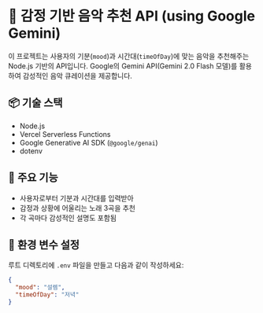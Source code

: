 # 🎵 감정 기반 음악 추천 API (using Google Gemini)

이 프로젝트는 사용자의 기분(`mood`)과 시간대(`timeOfDay`)에 맞는 음악을 추천해주는 Node.js 기반의 API입니다. Google의 Gemini API(Gemini 2.0 Flash 모델)를 활용하여 감성적인 음악 큐레이션을 제공합니다.

## 📦 기술 스택

- Node.js
- Vercel Serverless Functions
- Google Generative AI SDK (`@google/genai`)
- dotenv

## 🚀 주요 기능

- 사용자로부터 기분과 시간대를 입력받아
- 감정과 상황에 어울리는 노래 3곡을 추천
- 각 곡마다 감성적인 설명도 포함됨

## 🔐 환경 변수 설정

루트 디렉토리에 `.env` 파일을 만들고 다음과 같이 작성하세요:

```json
{
  "mood": "설렘",
  "timeOfDay": "저녁"
}
